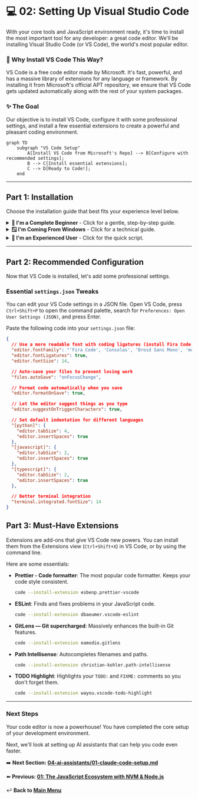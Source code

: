 # 💻 02: Setting Up Visual Studio Code

With your core tools and JavaScript environment ready, it's time to install the most important tool for any developer: a great code editor. We'll be installing Visual Studio Code (or VS Code), the world's most popular editor.

### 🤔 Why Install VS Code This Way?

VS Code is a free code editor made by Microsoft. It's fast, powerful, and has a massive library of extensions for any language or framework. By installing it from Microsoft's official APT repository, we ensure that VS Code gets updated automatically along with the rest of your system packages.

### ✨ The Goal

Our objective is to install VS Code, configure it with some professional settings, and install a few essential extensions to create a powerful and pleasant coding environment.

```mermaid
graph TD
    subgraph "VS Code Setup"
        A[Install VS Code from Microsoft's Repo] --> B[Configure with recommended settings];
        B --> C[Install essential extensions];
        C --> D[Ready to Code!];
    end
```

---

## Part 1: Installation

Choose the installation guide that best fits your experience level below.

<details>
<summary>
  <strong>🌱 I'm a Complete Beginner</strong> - Click for a gentle, step-by-step guide.
</summary>

### Installing Your Code Editor

A code editor is like a word processor, but with special features for writing code, like syntax highlighting and autocompletion. Let's install VS Code.

**Step 1: Add Microsoft's Security Key**

First, we need to trust software from Microsoft. This command adds their official security key.

```bash
# Download and install the Microsoft GPG key
wget -qO- https://packages.microsoft.com/keys/microsoft.asc | gpg --dearmor > packages.microsoft.gpg
sudo install -D -o root -g root -m 644 packages.microsoft.gpg /etc/apt/keyrings/packages.microsoft.gpg
```

**Step 2: Add the VS Code Repository**

Now, let's tell your computer the address of Microsoft's official "app store" for VS Code.

```bash
# This command adds the VS Code software source.
sudo sh -c 'echo "deb [arch=amd64,arm64,armhf signed-by=/etc/apt/keyrings/packages.microsoft.gpg] https://packages.microsoft.com/repos/code stable main" > /etc/apt/sources.list.d/vscode.list'
```

**Step 3: Install VS Code**

Finally, we can update our software lists and install the `code` package.

```bash
# Update apt and install VS Code
sudo apt update
sudo apt install code -y
```

That's it! You can now open VS Code by searching for it in your applications menu or by typing `code` in your terminal.

</details>

<details>
<summary>
  <strong>🪟 I'm Coming From Windows</strong> - Click for a technical guide.
</summary>

### Installing VS Code via APT

You're likely already familiar with VS Code. The following steps will install it on Ubuntu by adding the official Microsoft APT repository, which is the recommended method for Debian-based systems to ensure you receive automatic updates.

**Step 1: Add the Microsoft GPG Key and Repository**

These commands will download and install the GPG key, then create the source list file for the VS Code repository.

```bash
# Install prerequisites
sudo apt update
sudo apt install software-properties-common apt-transport-https wget gpg -y

# Add the key
wget -qO- https://packages.microsoft.com/keys/microsoft.asc | gpg --dearmor > packages.microsoft.gpg
sudo install -D -o root -g root -m 644 packages.microsoft.gpg /etc/apt/keyrings/packages.microsoft.gpg

# Add the repository
sudo sh -c 'echo "deb [arch=amd64,arm64,armhf signed-by=/etc/apt/keyrings/packages.microsoft.gpg] https://packages.microsoft.com/repos/code stable main" > /etc/apt/sources.list.d/vscode.list'
```

**Step 2: Install the `code` Package**

Update the APT index and install VS Code.

```bash
sudo apt update
sudo apt install code -y
```
You can now launch VS Code by running `code` in the terminal.

</details>

<details>
<summary>
  <strong>🚀 I'm an Experienced User</strong> - Click for the quick script.
</summary>

### VS Code Install Script

This script adds the Microsoft APT repository and GPG key, then installs the `code` package.

```bash
# Add Microsoft GPG key and repo
sudo apt update && sudo apt install -y software-properties-common apt-transport-https wget gpg
wget -qO- https://packages.microsoft.com/keys/microsoft.asc | gpg --dearmor > packages.microsoft.gpg
sudo install -D -o root -g root -m 644 packages.microsoft.gpg /etc/apt/keyrings/packages.microsoft.gpg
sudo sh -c 'echo "deb [arch=amd64,arm64,armhf signed-by=/etc/apt/keyrings/packages.microsoft.gpg] https://packages.microsoft.com/repos/code stable main" > /etc/apt/sources.list.d/vscode.list'

# Install VS Code
sudo apt update && sudo apt install code -y

echo "VS Code has been installed."
```

</details>

---

## Part 2: Recommended Configuration

Now that VS Code is installed, let's add some professional settings.

### Essential `settings.json` Tweaks

You can edit your VS Code settings in a JSON file. Open VS Code, press `Ctrl+Shift+P` to open the command palette, search for `Preferences: Open User Settings (JSON)`, and press Enter.

Paste the following code into your `settings.json` file:

```json
{
  // Use a more readable font with coding ligatures (install Fira Code separately if you want it)
  "editor.fontFamily": "'Fira Code', 'Consolas', 'Droid Sans Mono', 'monospace', 'sans-serif'",
  "editor.fontLigatures": true,
  "editor.fontSize": 14,

  // Auto-save your files to prevent losing work
  "files.autoSave": "onFocusChange",

  // Format code automatically when you save
  "editor.formatOnSave": true,

  // Let the editor suggest things as you type
  "editor.suggestOnTriggerCharacters": true,

  // Set default indentation for different languages
  "[python]": {
    "editor.tabSize": 4,
    "editor.insertSpaces": true
  },
  "[javascript]": {
    "editor.tabSize": 2,
    "editor.insertSpaces": true
  },
  "[typescript]": {
    "editor.tabSize": 2,
    "editor.insertSpaces": true
  },

  // Better terminal integration
  "terminal.integrated.fontSize": 14
}
```

## Part 3: Must-Have Extensions

Extensions are add-ons that give VS Code new powers. You can install them from the Extensions view (`Ctrl+Shift+X`) in VS Code, or by using the command line.

Here are some essentials:

*   **Prettier - Code formatter**: The most popular code formatter. Keeps your code style consistent.
    ```bash
    code --install-extension esbenp.prettier-vscode
    ```
*   **ESLint**: Finds and fixes problems in your JavaScript code.
    ```bash
    code --install-extension dbaeumer.vscode-eslint
    ```
*   **GitLens — Git supercharged**: Massively enhances the built-in Git features.
    ```bash
    code --install-extension eamodio.gitlens
    ```
*   **Path Intellisense**: Autocompletes filenames and paths.
    ```bash
    code --install-extension christian-kohler.path-intellisense
    ```
*   **TODO Highlight**: Highlights your `TODO:` and `FIXME:` comments so you don't forget them.
    ```bash
    code --install-extension wayou.vscode-todo-highlight
    ```

---

### Next Steps

Your code editor is now a powerhouse! You have completed the core setup of your development environment.

Next, we'll look at setting up AI assistants that can help you code even faster.

➡️ **Next Section: [04-ai-assistants/01-claude-code-setup.md](../../04-ai-assistants/01-claude-code-setup.md)**

⬅️ **Previous: [01: The JavaScript Ecosystem with NVM & Node.js](./01-nvm-and-nodejs.md)**

↩️ **Back to [Main Menu](../../README.md)**
